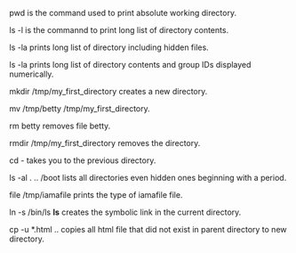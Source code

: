 pwd is the command used to print absolute working directory.

ls -l is the commannd to print long list of directory contents.

ls -la prints long list of directory including hidden files.

ls -la prints long list of directory contents and group IDs displayed numerically.

mkdir /tmp/my_first_directory creates a new directory.

mv /tmp/betty /tmp/my_first_directory.

rm betty removes file betty.

rmdir /tmp/my_first_directory removes the directory.

cd - takes you to the previous directory.

ls -al . .. /boot lists all directories even hidden ones beginning with a period.

file /tmp/iamafile prints the type of iamafile file.

ln -s /bin/ls __ls__ creates the symbolic link in the current directory.

cp -u *.html .. copies all html file that did not exist in parent directory to new directory.